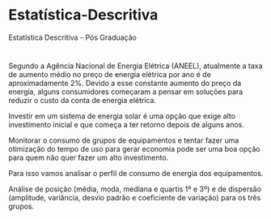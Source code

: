 # Estatística-Descritiva
Estatística Descritiva - Pós Graduação
#
Segundo a Agência Nacional de Energia Elétrica (ANEEL), atualmente a taxa de aumento médio no preço de energia elétrica por ano é de aproximadamente 2%. Devido a esse constante aumento do preço da energia, alguns consumidores começaram a pensar em soluções para reduzir o custo da conta de energia elétrica. 

Investir em um sistema de energia solar é uma opção que exige alto investimento inicial e que começa a ter retorno depois de alguns anos. 

Monitorar o consumo de grupos de equipamentos e tentar fazer uma otimização do tempo de uso para gerar economia pode ser uma boa opção para quem não quer fazer um alto investimento.

Para isso vamos analisar o perfil de consumo de energia dos equipamentos.

Análise de posição (média, moda, mediana e quartis 1º e 3º) e de dispersão (amplitude, variância, desvio padrão e coeficiente de variação) para os três grupos.
